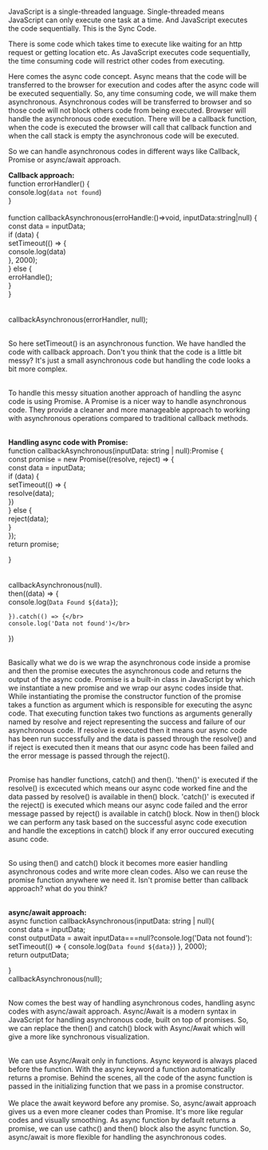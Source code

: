 JavaScript is a single-threaded language. Single-threaded means JavaScript can only execute one task at a time. And JavaScript executes the code sequentially. This is the Sync Code.

There is some code which takes time to execute like waiting for an http request or getting location etc. As JavaScript executes code sequentially, the time consuming code will restrict other codes from executing.

Here comes the async code concept. Async means that the code will be transferred to the browser for execution and codes after the async code will be executed sequentially. So, any time consuming code, we will make them asynchronous. Asynchronous codes will be transferred to browser and so those code will not block others code from being executed. Browser will handle the asynchronous code execution. There will be a callback function, when the code is executed the browser will call that callback function and when the call stack is empty the asynchronous code will be executed.

So we can handle asynchronous codes in different ways like Callback, Promise or async/await approach.

<b>Callback approach:</b> </br>
function errorHandler() {</br>
console.log(`data not found`)</br>
}</br>
</br>
function callbackAsynchronous(erroHandle:()=>void, inputData:string|null) {</br>
const data = inputData;</br>
if (data) {</br>
setTimeout(() => {</br>
console.log(data)</br>
}, 2000);</br>
} else {</br>
erroHandle();</br>
}</br>
}</br>
</br></br>
callbackAsynchronous(errorHandler, null);</br></br>

So here setTimeout() is an asynchronous function. We have handled the code with callback approach. Don't you think that the code is a little bit messy? It's just a small asynchronous code but handling the code looks a bit more complex.</br></br>

To handle this messy situation another approach of handling the async code is using Promise. A Promise is a nicer way to handle asynchronous code. They provide a cleaner and more manageable approach to working with asynchronous operations compared to traditional callback methods.</br></br>

<b>Handling async code with Promise:</b></br>
function callbackAsynchronous(inputData: string | null):Promise<string> {</br>
const promise = new Promise<string>((resolve, reject) => {</br>
const data = inputData;</br>
if (data) {</br>
setTimeout(() => {</br>
resolve(data);</br>
})</br>
} else {</br>
reject(data);</br>
}</br>
});</br>
return promise;</br>

}</br>
</br></br>
callbackAsynchronous(null).</br>
then((data) => {</br>
console.log(`Data Found ${data}`);</br>

    }).catch(() => {</br>
    console.log('Data not found')</br>

})</br></br>

Basically what we do is we wrap the asynchronous code inside a promise and then the promise executes the asynchronous code and returns the output of the async code. Promise is a built-in class in JavaScript by which we instantiate a new promise and we wrap our async codes inside that. While instantiating the promise the constructor function of the promise takes a function as argument which is responsible for executing the async code. That executing function takes two functions as arguments generally named by resolve and reject representing the success and failure of our asynchronous code. If resolve is executed then it means our async code has been run successfully and the data is passed through the resolve() and if reject is executed then it means that our async code has been failed and the error message is passed through the reject().</br></br>

Promise has handler functions, catch() and then(). 'then()' is executed if the resolve() is excecuted which means our async code worked fine and the data passed by resolve() is available in then() block. 'catch()' is executed if the reject() is executed which means our async code failed and the error message passed by reject() is available in catch() block. Now in then() block we can perform any task based on the successful async code execution and handle the exceptions in catch() block if any error ouccured executing asunc code.</br></br>

So using then() and catch() block it becomes more easier handling asynchronous codes and write more clean codes. Also we can reuse the promise function anywhere we need it. Isn't promise better than callback approach? what do you think?</br></br>

<b>async/await approach:</b></br>
async function callbackAsynchronous(inputData: string | null){</br>
const data = inputData;</br>
const outputData = await inputData===null?console.log('Data not found'): setTimeout(() => { console.log(`Data found ${data}`) }, 2000);</br>
return outputData;</br>

}</br>
callbackAsynchronous(null);</br></br>

Now comes the best way of handling asynchronous codes, handling async codes with async/await approach. Async/Await is a modern syntax in JavaScript for handling asynchronous code, built on top of promises. So, we can replace the then() and catch() block with Async/Await which will give a more like synchronous visualization.</br></br>

We can use Async/Await only in functions. Async keyword is always placed before the function. With the async keyword a function automatically returns a promise. Behind the scenes, all the code of the async function is passed in the initializing function that we pass in a promise constructor.</br></br>
We place the await keyword before any promise. So, async/await approach gives us a even more cleaner codes than Promise. It's more like regular codes and visually smoothing. As async function by default returns a promise, we can use cathc() and then() block also the async function. So, async/await is more flexible for handling the asynchronous codes.
